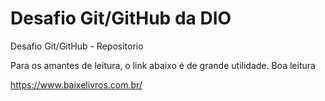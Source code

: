 # Desafio Git/GitHub da DIO

Desafio Git/GitHub - Repositorio

Para os amantes de leitura, o link abaixo é de grande utilidade. Boa leitura

https://www.baixelivros.com.br/
